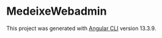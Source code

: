 # MedeixeWebadmin

This project was generated with [Angular CLI](https://github.com/angular/angular-cli) version 13.3.9.
